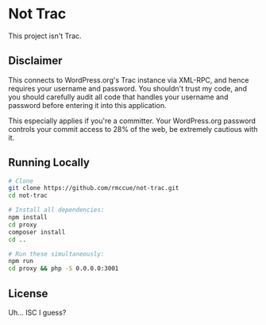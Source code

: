 # Not Trac

This project isn't Trac.

## Disclaimer

This connects to WordPress.org's Trac instance via XML-RPC, and hence requires your username and password. You shouldn't trust my code, and you should carefully audit all code that handles your username and password before entering it into this application.

This especially applies if you're a committer. Your WordPress.org password controls your commit access to 28% of the web, be extremely cautious with it.

## Running Locally

```sh
# Clone
git clone https://github.com/rmccue/not-trac.git
cd not-trac

# Install all dependencies:
npm install
cd proxy
composer install
cd ..

# Run these simultaneously:
npm run
cd proxy && php -S 0.0.0.0:3001
```

## License

Uh... ISC I guess?
